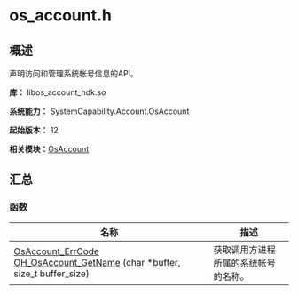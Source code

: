# os_account.h


## 概述

声明访问和管理系统帐号信息的API。

**库：** libos_account_ndk.so

**系统能力：** SystemCapability.Account.OsAccount

**起始版本：** 12

**相关模块：**[OsAccount](_os_account.md)


## 汇总


### 函数

| 名称 | 描述 | 
| -------- | -------- |
| [OsAccount_ErrCode](_os_account.md#osaccount_errcode) [OH_OsAccount_GetName](_os_account.md#oh_osaccount_getname) (char \*buffer, size_t buffer_size) | 获取调用方进程所属的系统帐号的名称。  | 
